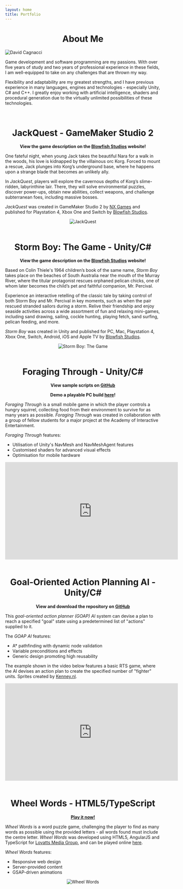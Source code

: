 ```yaml
---
layout: home
title: Portfolio
---
```


<div style="text-align: center"><h1><strong>About Me</strong></h1></div>

<div class="portrait"><img src="assets/img/portrait.png" alt="David Cagnacci"></div>

Game development and software programming are my passions. With over five years of study and two years of professional experience in these fields, I am well-equipped to take on any challenges that are thrown my way.

Flexibility and adaptability are my greatest strengths, and I have previous experience in many languages, engines and technologies - especially Unity, C# and C++. I greatly enjoy working with artificial intelligence, shaders and procedural generation due to the virtually unlimited possibilities of these technologies.

<br />

<div style="text-align: center"><h1><strong>JackQuest</strong> - GameMaker Studio 2</h1></div>

<div style="text-align: center"><p><strong>View the game description on the <a href="https://www.blowfishstudios.com/game/jack-quest">Blowfish Studios</a> website!</strong></p></div>

One fateful night, when young Jack takes the beautiful Nara for a walk in the woods, his love is kidnapped by the villainous orc Korg. Forced to mount a rescue, Jack plunges into Korg’s underground base, where he happens upon a strange blade that becomes an unlikely ally.

In *JackQuest*, players will explore the cavernous depths of Korg’s slime-ridden, labyrinthine lair. There, they will solve environmental puzzles, discover power-ups, obtain new abilities, collect weapons, and challenge subterranean foes, including massive bosses.

*JackQuest* was created in GameMaker Studio 2 by [NX Games](http://nx-games.com/) and published for Playstation 4, Xbox One and Switch by [Blowfish Studios](https://www.blowfishstudios.com/).

<div style="text-align: center"><img src="assets/img/jackquest1.png" alt="JackQuest"></div>

<br />

<div style="text-align: center"><h1><strong>Storm Boy: The Game</strong> - Unity/C#</h1></div>

<div style="text-align: center"><p><strong>View the game description on the <a href="https://www.blowfishstudios.com/game/storm-boy">Blowfish Studios</a> website!</strong></p></div>

Based on Colin Thiele's 1964 children’s book of the same name, *Storm Boy* takes place on the beaches of South Australia near the mouth of the Murray River, where the titular protagonist rescues orphaned pelican chicks, one of whom later becomes the child’s pet and faithful companion, Mr. Percival.

Experience an interactive retelling of the classic tale by taking control of both Storm Boy and Mr. Percival in key moments, such as when the pair rescued stranded sailors during a storm. Relive their friendship and enjoy seaside activities across a wide assortment of fun and relaxing mini-games, including sand drawing, sailing, cockle hunting, playing fetch, sand surfing, pelican feeding, and more.

*Storm Boy* was created in Unity and published for PC, Mac, Playstation 4, Xbox One, Switch, Android, iOS and Apple TV by [Blowfish Studios](https://www.blowfishstudios.com/).

<div style="text-align: center"><img src="assets/img/stormboy1.png" alt="Storm Boy: The Game"></div>

<br />

<div style="text-align: center"><h1><strong>Foraging Through</strong> - Unity/C#</h1></div>

<div style="text-align: center"><p><strong>View sample scripts on <a href="https://github.com/DavidCagnacci/foraging-through-samples">GitHub</a></strong></p></div>

<div style="text-align: center"><p><strong>Demo a playable PC build <a href="assets/files/ForagingThrough.zip">here</a>!</strong></p></div>

*Foraging Through* is a small mobile game in which the player controls a hungry squirrel, collecting food from their environment to survive for as many years as possible. *Foraging Through* was created in collaboration with a group of fellow students for a major project at the Academy of Interactive Entertainment.

*Foraging Through* features:
- Utilisation of Unity's NavMesh and NavMeshAgent features
- Customised shaders for advanced visual effects
- Optimisation for mobile hardware

<div class="video-container"><iframe width="560" height="315" src="https://www.youtube.com/embed/PmNQuy2XeQc" frameborder="0" gesture="media" allow="encrypted-media" allowfullscreen></iframe></div>

<br />

<div style="text-align: center"><h1><strong>Goal-Oriented Action Planning AI</strong> - Unity/C#</h1></div>

<div style="text-align: center"><p><strong>View and download the repository on <a href="https://github.com/DavidCagnacci/goap-ai">GitHub</a></strong></p></div>

This *goal-oriented action planner (GOAP) AI* system can devise a plan to reach a specified "goal" state using a predetermined list of "actions" supplied to it.

The *GOAP AI* features:
- A* pathfinding with dynamic node validation
- Variable preconditions and effects
- Generic design promoting high reusability

The example shown in the video below features a basic RTS game, where the AI devises an action plan to create the specified number of "fighter" units. Sprites created by [Kenney.nl](https://kenney.nl/).

<div class="video-container"><iframe width="560" height="315" src="https://www.youtube.com/embed/RAAv_Z6vYyY" frameborder="0" gesture="media" allowfullscreen></iframe></div>

<br />

<div style="text-align: center"><h1><strong>Wheel Words</strong> - HTML5/TypeScript</h1></div>

<div style="text-align: center"><p><strong><a href="https://lovattspuzzles.com/online-puzzles-competitions/wheel-words/">Play it now!</a></strong></p></div>

*Wheel Words* is a word puzzle game, challenging the player to find as many words as possible using the provided letters - all words found must include the centre letter. *Wheel Words* was developed using HTML5, AngularJS and TypeScript for [Lovatts Media Group](https://www.lovattsmedia.com/), and can be played online [here](https://lovattspuzzles.com/online-puzzles-competitions/wheel-words/).

*Wheel Words* features:
- Responsive web design
- Server-provided content
- GSAP-driven animations

<div style="text-align: center"><img src="assets/img/wheelwords1.png" alt="Wheel Words"></div>